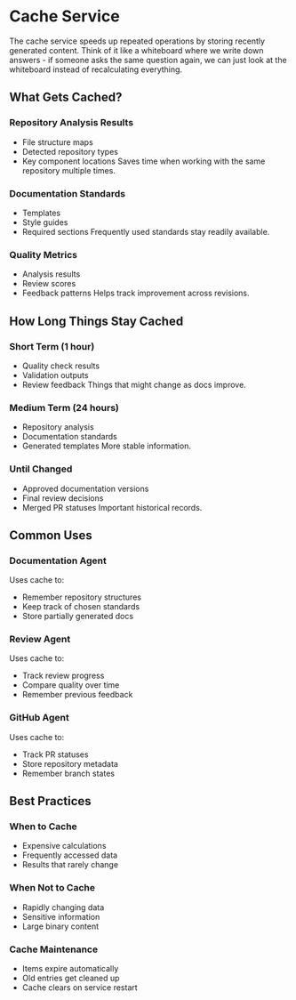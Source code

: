 # Cache Service

The cache service speeds up repeated operations by storing recently generated content. Think of it like a whiteboard where we write down answers - if someone asks the same question again, we can just look at the whiteboard instead of recalculating everything.

## What Gets Cached?

### Repository Analysis Results 
- File structure maps
- Detected repository types
- Key component locations
Saves time when working with the same repository multiple times.

### Documentation Standards
- Templates 
- Style guides
- Required sections
Frequently used standards stay readily available.

### Quality Metrics
- Analysis results
- Review scores
- Feedback patterns 
Helps track improvement across revisions.

## How Long Things Stay Cached

### Short Term (1 hour)
- Quality check results
- Validation outputs
- Review feedback
Things that might change as docs improve.

### Medium Term (24 hours)  
- Repository analysis
- Documentation standards
- Generated templates
More stable information.

### Until Changed
- Approved documentation versions
- Final review decisions
- Merged PR statuses
Important historical records.

## Common Uses

### Documentation Agent
Uses cache to:
- Remember repository structures
- Keep track of chosen standards
- Store partially generated docs

### Review Agent  
Uses cache to:
- Track review progress
- Compare quality over time
- Remember previous feedback

### GitHub Agent
Uses cache to:
- Track PR statuses
- Store repository metadata
- Remember branch states

## Best Practices

### When to Cache
- Expensive calculations
- Frequently accessed data
- Results that rarely change

### When Not to Cache
- Rapidly changing data
- Sensitive information
- Large binary content

### Cache Maintenance
- Items expire automatically
- Old entries get cleaned up
- Cache clears on service restart